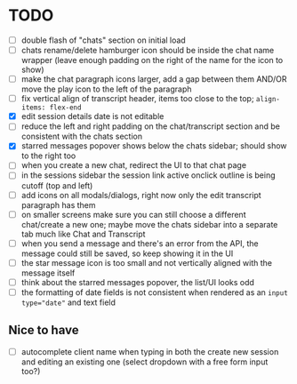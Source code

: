 # TODO

- [ ] double flash of "chats" section on initial load
- [ ] chats rename/delete hamburger icon should be inside the chat name wrapper (leave enough padding on the right of the name for the icon to show)
- [ ] make the chat paragraph icons larger, add a gap between them AND/OR move the play icon to the left of the paragraph
- [ ] fix vertical align of transcript header, items too close to the top; `align-items: flex-end`
- [x] edit session details date is not editable
- [ ] reduce the left and right padding on the chat/transcript section and be consistent with the chats section
- [x] starred messages popover shows below the chats sidebar; should show to the right too
- [ ] when you create a new chat, redirect the UI to that chat page
- [ ] in the sessions sidebar the session link active onclick outline is being cutoff (top and left)
- [ ] add icons on all modals/dialogs, right now only the edit transcript paragraph has them
- [ ] on smaller screens make sure you can still choose a different chat/create a new one; maybe move the chats sidebar into a separate tab much like Chat and Transcript
- [ ] when you send a message and there's an error from the API, the message could still be saved, so keep showing it in the UI
- [ ] the star message icon is too small and not vertically aligned with the message itself
- [ ] think about the starred messages popover, the list/UI looks odd
- [ ] the formatting of date fields is not consistent when rendered as an `input type="date"` and text field

## Nice to have

- [ ] autocomplete client name when typing in both the create new session and editing an existing one (select dropdown with a free form input too?)

